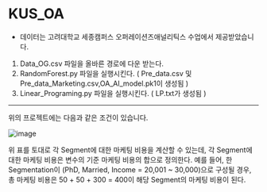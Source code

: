 # KUS_OA
* 데이터는 고려대학교 세종캠퍼스 오퍼레이션즈애널리틱스 수업에서 제공받았습니다.
1. Data_OG.csv 파일을 올바른 경로에 다운 받는다.
2. RandomForest.py 파일을 실행시킨다. ( Pre_data.csv 및 Pre_data_Marketing.csv,OA_AI_model.pk1이 생성됨 )
3. Linear_Programing.py 파일을 실행시킨다. ( LP.txt가 생성됨 )

--------------------------------------------------------------------------------------------------------------------
위의 프로젝트에는 다음과 같은 조건이 있습니다.

![image](https://github.com/dsng3419/KUS_OA/assets/126837434/a8f2231f-11c0-4206-976a-cc29becee395)

위 표를 토대로 각 Segment에 대한 마케팅 비용을 계산할 수 있는데, 각 Segment에 대한 마케팅 비용은 변수의 기준 마케팅 비용의 합으로 정의한다.
예를 들어, 한 Segmentation이 (PhD, Married, Income = 20,001 ~ 30,000)으로 구성될 경우, 총 마케팅 비용은 50 + 50 + 300 = 400이 해당 Segment의 마케팅 비용이 된다.
